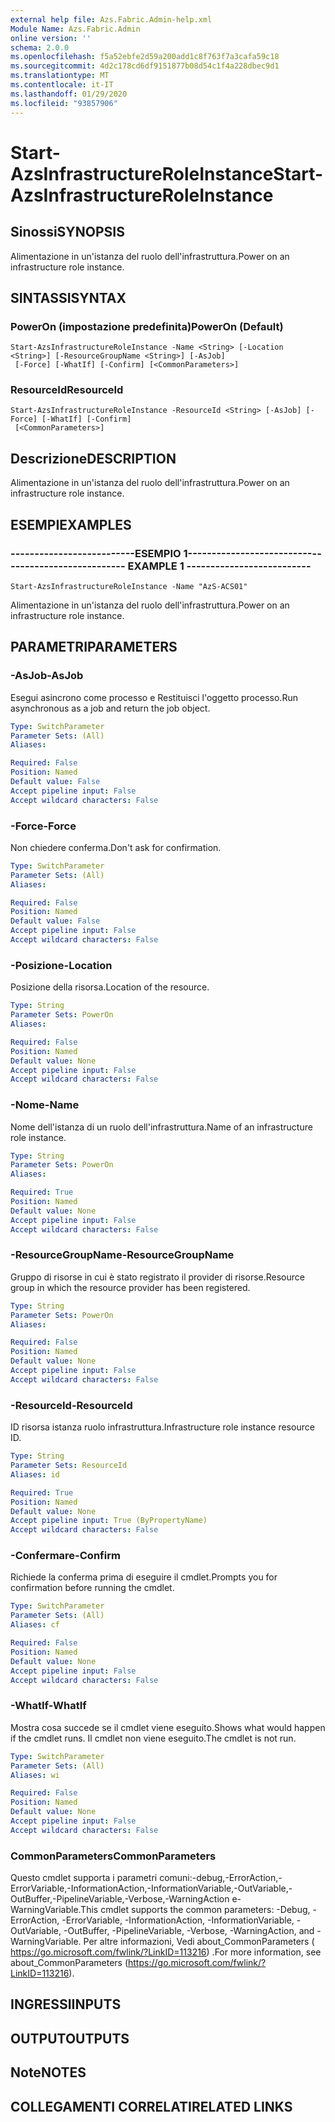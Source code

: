```yaml
---
external help file: Azs.Fabric.Admin-help.xml
Module Name: Azs.Fabric.Admin
online version: ''
schema: 2.0.0
ms.openlocfilehash: f5a52ebfe2d59a200add1c8f763f7a3cafa59c18
ms.sourcegitcommit: 4d2c178cd6df9151877b08d54c1f4a228dbec9d1
ms.translationtype: MT
ms.contentlocale: it-IT
ms.lasthandoff: 01/29/2020
ms.locfileid: "93857906"
---
```

# <span data-ttu-id="cd2bd-101">Start-AzsInfrastructureRoleInstance</span><span class="sxs-lookup"><span data-stu-id="cd2bd-101">Start-AzsInfrastructureRoleInstance</span></span>

## <span data-ttu-id="cd2bd-102">Sinossi</span><span class="sxs-lookup"><span data-stu-id="cd2bd-102">SYNOPSIS</span></span>
<span data-ttu-id="cd2bd-103">Alimentazione in un'istanza del ruolo dell'infrastruttura.</span><span class="sxs-lookup"><span data-stu-id="cd2bd-103">Power on an infrastructure role instance.</span></span>

## <span data-ttu-id="cd2bd-104">SINTASSI</span><span class="sxs-lookup"><span data-stu-id="cd2bd-104">SYNTAX</span></span>

### <span data-ttu-id="cd2bd-105">PowerOn (impostazione predefinita)</span><span class="sxs-lookup"><span data-stu-id="cd2bd-105">PowerOn (Default)</span></span>
```
Start-AzsInfrastructureRoleInstance -Name <String> [-Location <String>] [-ResourceGroupName <String>] [-AsJob]
 [-Force] [-WhatIf] [-Confirm] [<CommonParameters>]
```

### <span data-ttu-id="cd2bd-106">ResourceId</span><span class="sxs-lookup"><span data-stu-id="cd2bd-106">ResourceId</span></span>
```
Start-AzsInfrastructureRoleInstance -ResourceId <String> [-AsJob] [-Force] [-WhatIf] [-Confirm]
 [<CommonParameters>]
```

## <span data-ttu-id="cd2bd-107">Descrizione</span><span class="sxs-lookup"><span data-stu-id="cd2bd-107">DESCRIPTION</span></span>
<span data-ttu-id="cd2bd-108">Alimentazione in un'istanza del ruolo dell'infrastruttura.</span><span class="sxs-lookup"><span data-stu-id="cd2bd-108">Power on an infrastructure role instance.</span></span>

## <span data-ttu-id="cd2bd-109">ESEMPI</span><span class="sxs-lookup"><span data-stu-id="cd2bd-109">EXAMPLES</span></span>

### <span data-ttu-id="cd2bd-110">--------------------------ESEMPIO 1--------------------------</span><span class="sxs-lookup"><span data-stu-id="cd2bd-110">-------------------------- EXAMPLE 1 --------------------------</span></span>
```
Start-AzsInfrastructureRoleInstance -Name "AzS-ACS01"
```

<span data-ttu-id="cd2bd-111">Alimentazione in un'istanza del ruolo dell'infrastruttura.</span><span class="sxs-lookup"><span data-stu-id="cd2bd-111">Power on an infrastructure role instance.</span></span>

## <span data-ttu-id="cd2bd-112">PARAMETRI</span><span class="sxs-lookup"><span data-stu-id="cd2bd-112">PARAMETERS</span></span>

### <span data-ttu-id="cd2bd-113">-AsJob</span><span class="sxs-lookup"><span data-stu-id="cd2bd-113">-AsJob</span></span>
<span data-ttu-id="cd2bd-114">Esegui asincrono come processo e Restituisci l'oggetto processo.</span><span class="sxs-lookup"><span data-stu-id="cd2bd-114">Run asynchronous as a job and return the job object.</span></span>

```yaml
Type: SwitchParameter
Parameter Sets: (All)
Aliases: 

Required: False
Position: Named
Default value: False
Accept pipeline input: False
Accept wildcard characters: False
```

### <span data-ttu-id="cd2bd-115">-Force</span><span class="sxs-lookup"><span data-stu-id="cd2bd-115">-Force</span></span>
<span data-ttu-id="cd2bd-116">Non chiedere conferma.</span><span class="sxs-lookup"><span data-stu-id="cd2bd-116">Don't ask for confirmation.</span></span>

```yaml
Type: SwitchParameter
Parameter Sets: (All)
Aliases: 

Required: False
Position: Named
Default value: False
Accept pipeline input: False
Accept wildcard characters: False
```

### <span data-ttu-id="cd2bd-117">-Posizione</span><span class="sxs-lookup"><span data-stu-id="cd2bd-117">-Location</span></span>
<span data-ttu-id="cd2bd-118">Posizione della risorsa.</span><span class="sxs-lookup"><span data-stu-id="cd2bd-118">Location of the resource.</span></span>

```yaml
Type: String
Parameter Sets: PowerOn
Aliases: 

Required: False
Position: Named
Default value: None
Accept pipeline input: False
Accept wildcard characters: False
```

### <span data-ttu-id="cd2bd-119">-Nome</span><span class="sxs-lookup"><span data-stu-id="cd2bd-119">-Name</span></span>
<span data-ttu-id="cd2bd-120">Nome dell'istanza di un ruolo dell'infrastruttura.</span><span class="sxs-lookup"><span data-stu-id="cd2bd-120">Name of an infrastructure role instance.</span></span>

```yaml
Type: String
Parameter Sets: PowerOn
Aliases: 

Required: True
Position: Named
Default value: None
Accept pipeline input: False
Accept wildcard characters: False
```

### <span data-ttu-id="cd2bd-121">-ResourceGroupName</span><span class="sxs-lookup"><span data-stu-id="cd2bd-121">-ResourceGroupName</span></span>
<span data-ttu-id="cd2bd-122">Gruppo di risorse in cui è stato registrato il provider di risorse.</span><span class="sxs-lookup"><span data-stu-id="cd2bd-122">Resource group in which the resource provider has been registered.</span></span>

```yaml
Type: String
Parameter Sets: PowerOn
Aliases: 

Required: False
Position: Named
Default value: None
Accept pipeline input: False
Accept wildcard characters: False
```

### <span data-ttu-id="cd2bd-123">-ResourceId</span><span class="sxs-lookup"><span data-stu-id="cd2bd-123">-ResourceId</span></span>
<span data-ttu-id="cd2bd-124">ID risorsa istanza ruolo infrastruttura.</span><span class="sxs-lookup"><span data-stu-id="cd2bd-124">Infrastructure role instance resource ID.</span></span>

```yaml
Type: String
Parameter Sets: ResourceId
Aliases: id

Required: True
Position: Named
Default value: None
Accept pipeline input: True (ByPropertyName)
Accept wildcard characters: False
```

### <span data-ttu-id="cd2bd-125">-Confermare</span><span class="sxs-lookup"><span data-stu-id="cd2bd-125">-Confirm</span></span>
<span data-ttu-id="cd2bd-126">Richiede la conferma prima di eseguire il cmdlet.</span><span class="sxs-lookup"><span data-stu-id="cd2bd-126">Prompts you for confirmation before running the cmdlet.</span></span>

```yaml
Type: SwitchParameter
Parameter Sets: (All)
Aliases: cf

Required: False
Position: Named
Default value: None
Accept pipeline input: False
Accept wildcard characters: False
```

### <span data-ttu-id="cd2bd-127">-WhatIf</span><span class="sxs-lookup"><span data-stu-id="cd2bd-127">-WhatIf</span></span>
<span data-ttu-id="cd2bd-128">Mostra cosa succede se il cmdlet viene eseguito.</span><span class="sxs-lookup"><span data-stu-id="cd2bd-128">Shows what would happen if the cmdlet runs.</span></span>
<span data-ttu-id="cd2bd-129">Il cmdlet non viene eseguito.</span><span class="sxs-lookup"><span data-stu-id="cd2bd-129">The cmdlet is not run.</span></span>

```yaml
Type: SwitchParameter
Parameter Sets: (All)
Aliases: wi

Required: False
Position: Named
Default value: None
Accept pipeline input: False
Accept wildcard characters: False
```

### <span data-ttu-id="cd2bd-130">CommonParameters</span><span class="sxs-lookup"><span data-stu-id="cd2bd-130">CommonParameters</span></span>
<span data-ttu-id="cd2bd-131">Questo cmdlet supporta i parametri comuni:-debug,-ErrorAction,-ErrorVariable,-InformationAction,-InformationVariable,-OutVariable,-OutBuffer,-PipelineVariable,-Verbose,-WarningAction e-WarningVariable.</span><span class="sxs-lookup"><span data-stu-id="cd2bd-131">This cmdlet supports the common parameters: -Debug, -ErrorAction, -ErrorVariable, -InformationAction, -InformationVariable, -OutVariable, -OutBuffer, -PipelineVariable, -Verbose, -WarningAction, and -WarningVariable.</span></span> <span data-ttu-id="cd2bd-132">Per altre informazioni, Vedi about_CommonParameters ( https://go.microsoft.com/fwlink/?LinkID=113216) .</span><span class="sxs-lookup"><span data-stu-id="cd2bd-132">For more information, see about_CommonParameters (https://go.microsoft.com/fwlink/?LinkID=113216).</span></span>

## <span data-ttu-id="cd2bd-133">INGRESSI</span><span class="sxs-lookup"><span data-stu-id="cd2bd-133">INPUTS</span></span>

## <span data-ttu-id="cd2bd-134">OUTPUT</span><span class="sxs-lookup"><span data-stu-id="cd2bd-134">OUTPUTS</span></span>

## <span data-ttu-id="cd2bd-135">Note</span><span class="sxs-lookup"><span data-stu-id="cd2bd-135">NOTES</span></span>

## <span data-ttu-id="cd2bd-136">COLLEGAMENTI CORRELATI</span><span class="sxs-lookup"><span data-stu-id="cd2bd-136">RELATED LINKS</span></span>

